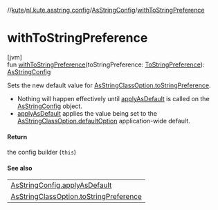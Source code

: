//[kute](../../../index.md)/[nl.kute.asstring.config](../index.md)/[AsStringConfig](index.md)/[withToStringPreference](with-to-string-preference.md)

# withToStringPreference

[jvm]\
fun [withToStringPreference](with-to-string-preference.md)(toStringPreference: [ToStringPreference](../../nl.kute.asstring.annotation.option/-to-string-preference/index.md)): [AsStringConfig](index.md)

Sets the new default value for [AsStringClassOption.toStringPreference](../../nl.kute.asstring.annotation.option/-as-string-class-option/to-string-preference.md).

- 
   Nothing will happen effectively until [applyAsDefault](apply-as-default.md) is called on the [AsStringConfig](index.md) object.
- 
   [applyAsDefault](apply-as-default.md) applies the value being set to the [AsStringClassOption.defaultOption](../../nl.kute.asstring.annotation.option/-as-string-class-option/-default-option/default-option.md) application-wide default.

#### Return

the config builder (`this`)

#### See also

| |
|---|
| [AsStringConfig.applyAsDefault](apply-as-default.md) |
| [AsStringClassOption.toStringPreference](../../nl.kute.asstring.annotation.option/-as-string-class-option/to-string-preference.md) |
